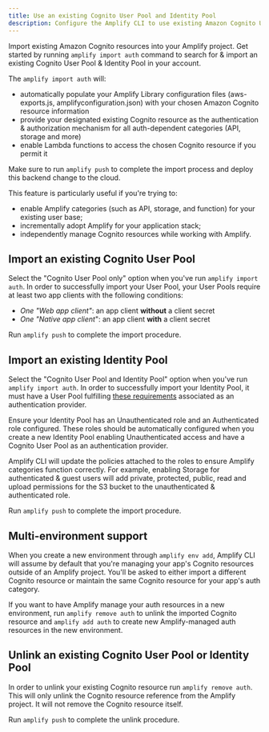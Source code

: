 ```yaml
---
title: Use an existing Cognito User Pool and Identity Pool
description: Configure the Amplify CLI to use existing Amazon Cognito User Pool and Identity resources as an authentication & authorization mechanism for other Amplify categories. (API, Storage, and more)
---
```


Import existing Amazon Cognito resources into your Amplify project. Get started by running `amplify import auth` command to search for & import an existing Cognito User Pool & Identity Pool in your account. 

The `amplify import auth` will:
* automatically populate your Amplify Library configuration files (aws-exports.js, amplifyconfiguration.json) with your chosen Amazon Cognito resource information 
* provide your designated existing Cognito resource as the authentication & authorization mechanism for all auth-dependent categories (API, storage and more)
* enable Lambda functions to access the chosen Cognito resource if you permit it

Make sure to run `amplify push` to complete the import process and deploy this backend change to the cloud. 

This feature is particularly useful if you're trying to:
* enable Amplify categories (such as API, storage, and function) for your existing user base;
* incrementally adopt Amplify for your application stack;
* independently manage Cognito resources while working with Amplify.

## Import an existing Cognito User Pool

Select the "Cognito User Pool only" option when you've run `amplify import auth`. In order to successfully import your User Pool, your User Pools require at least two app clients with the following conditions:
- *One "Web app client"*: an app client **without** a client secret
- *One "Native app client*": an app client **with** a client secret

Run `amplify push` to complete the import procedure.

## Import an existing Identity Pool

Select the "Cognito User Pool and Identity Pool" option when you've run `amplify import auth`. In order to successfully import your Identity Pool, it must have a User Pool fulfilling [these requirements](#import-an-existing-cognito-user-pool) associated as an authentication provider.

Ensure your Identity Pool has an Unauthenticated role and an Authenticated role configured. These roles should be automatically configured when you create a new Identity Pool enabling Unauthenticated access and have a Cognito User Pool as an authentication provider.

Amplify CLI will update the policies attached to the roles to ensure Amplify categories function correctly. For example, enabling Storage for authenticated & guest users will add private, protected, public, read and upload permissions for the S3 bucket to the unauthenticated & authenticated role.

Run `amplify push` to complete the import procedure.

## Multi-environment support

When you create a new environment through `amplify env add`, Amplify CLI will assume by default that you're managing your app's Cognito resources outside of an Amplify project. You'll be asked to either import a different Cognito resource or maintain the same Cognito resource for your app's auth category.

If you want to have Amplify manage your auth resources in a new environment, run `amplify remove auth` to unlink the imported Cognito resource and `amplify add auth` to create new Amplify-managed auth resources in the new environment.

## Unlink an existing Cognito User Pool or Identity Pool

In order to unlink your existing Cognito resource run `amplify remove auth`. This will only unlink the Cognito resource reference from the Amplify project. It will not remove the Cognito resource itself. 

Run `amplify push` to complete the unlink procedure.